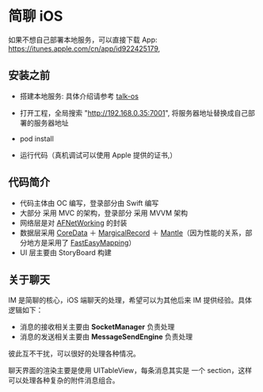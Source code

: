# 简聊 iOS

如果不想自己部署本地服务，可以直接下载 App: https://itunes.apple.com/cn/app/id922425179, 

## 安装之前

* 搭建本地服务:
具体介绍请参考 [talk-os](https://github.com/jianliaoim/talk-os)

* 打开工程，全局搜索 "http://192.168.0.35:7001", 将服务器地址替换成自己部署的服务器地址
* pod install
* 运行代码（真机调试可以使用 Apple 提供的证书,）


## 代码简介

* 代码主体由 OC 编写，登录部分由 Swift 编写
* 大部分 采用 MVC 的架构，登录部分 采用 MVVM 架构
* 网络层是对 [AFNetWorking](https://github.com/AFNetworking/AFNetworking) 的封装
* 数据层采用 [CoreData](https://developer.apple.com/library/watchos/documentation/Cocoa/Conceptual/CoreData/index.html) ＋ [MargicalRecord](https://github.com/magicalpanda/MagicalRecord) ＋ [Mantle](https://github.com/Mantle/Mantle)（因为性能的关系，部分地方是采用了 [FastEasyMapping](https://github.com/Yalantis/FastEasyMapping)）
* UI 层主要由 StoryBoard 构建


## 关于聊天

IM 是简聊的核心，iOS 端聊天的处理，希望可以为其他后来 IM 提供经验。具体逻辑如下：

* 消息的接收相关主要由 **SocketManager** 负责处理
* 消息的发送相关主要由 **MessageSendEngine** 负责处理

彼此互不干扰，可以很好的处理各种情况。

聊天界面的渲染主要是使用 UITableView，每条消息其实是 一个 section，这样可以处理各种复杂的附件消息组合。


